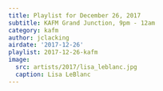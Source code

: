 ```yaml
---
title: Playlist for December 26, 2017
subtitle: KAFM Grand Junction, 9pm - 12am
category: kafm
author: jclacking
airdate: '2017-12-26'
playlist: 2017-12-26-kafm
image:
  src: artists/2017/lisa_leblanc.jpg
  caption: Lisa LeBlanc
---
```


